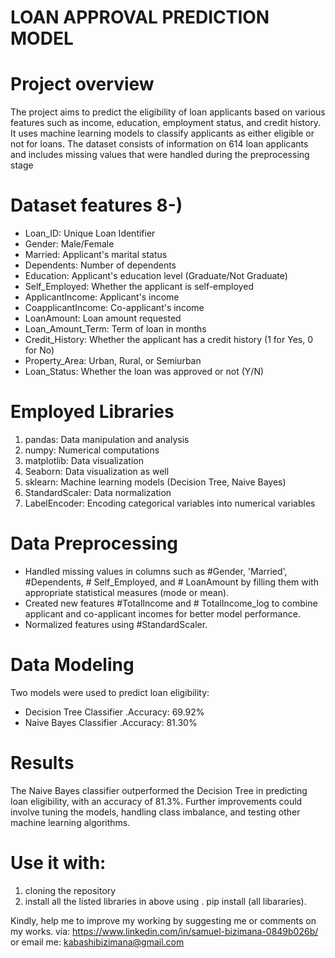 # LOAN APPROVAL PREDICTION MODEL 

# Project overview
The project aims to predict the eligibility of loan applicants based on various features such as income, 
education, employment status, and credit history.
It uses machine learning models to classify applicants as either eligible or not for loans. 
The dataset consists of information on 614 loan applicants and includes missing values that were handled during the preprocessing stage

# Dataset features 8-)
+ Loan_ID: Unique Loan Identifier
+ Gender: Male/Female
+ Married: Applicant's marital status
+ Dependents: Number of dependents
+ Education: Applicant's education level (Graduate/Not Graduate)
+ Self_Employed: Whether the applicant is self-employed
+ ApplicantIncome: Applicant's income
+ CoapplicantIncome: Co-applicant's income
+ LoanAmount: Loan amount requested
+ Loan_Amount_Term: Term of loan in months
+ Credit_History: Whether the applicant has a credit history (1 for Yes, 0 for No)
+ Property_Area: Urban, Rural, or Semiurban
+ Loan_Status: Whether the loan was approved or not (Y/N)

# Employed Libraries
1. pandas: Data manipulation and analysis
2. numpy: Numerical computations
3. matplotlib: Data visualization
4. Seaborn: Data visualization as well
5. sklearn: Machine learning models (Decision Tree, Naive Bayes)
6. StandardScaler: Data normalization
7. LabelEncoder: Encoding categorical variables into numerical variables
# Data Preprocessing
  - Handled missing values in columns such as #Gender, 'Married', #Dependents, # Self_Employed, and # LoanAmount by filling them with appropriate statistical measures (mode or mean).
  - Created new features #TotalIncome and # TotalIncome_log to combine applicant and co-applicant incomes for better model performance.
  - Normalized features using #StandardScaler.

# Data Modeling
Two models were used to predict loan eligibility:

- Decision Tree Classifier
      .Accuracy: 69.92%
 - Naive Bayes Classifier
      .Accuracy: 81.30%

# Results
The Naive Bayes classifier outperformed the Decision Tree in predicting loan eligibility, with an accuracy of 81.3%. 
Further improvements could involve tuning the models, handling class imbalance, 
and testing other machine learning algorithms.

# Use it with:
1. cloning the repository
2. install all the listed libraries in above using
    . pip install (all libararies).

Kindly, help me to improve my working by suggesting me or comments on my works. via: https://www.linkedin.com/in/samuel-bizimana-0849b026b/ or email me: kabashibizimana@gmail.com
   
